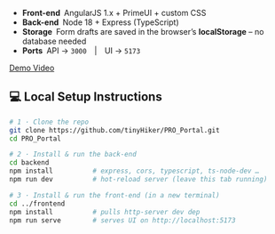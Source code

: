 
* **Front-end** AngularJS 1.x + PrimeUI + custom CSS  
* **Back-end** Node 18 + Express (TypeScript)  
* **Storage** Form drafts are saved in the browser’s **localStorage** – no database needed  
* **Ports** API → `3000` | UI → `5173`


[Demo Video](https://youtu.be/V49dZuZThrw)


## 💻 Local Setup Instructions

```bash
# 1 · Clone the repo
git clone https://github.com/tinyHiker/PRO_Portal.git
cd PRO_Portal

# 2 · Install & run the back-end
cd backend
npm install          # express, cors, typescript, ts-node-dev …
npm run dev          # hot-reload server (leave this tab running)

# 3 · Install & run the front-end (in a new terminal)
cd ../frontend
npm install          # pulls http-server dev dep
npm run serve        # serves UI on http://localhost:5173
